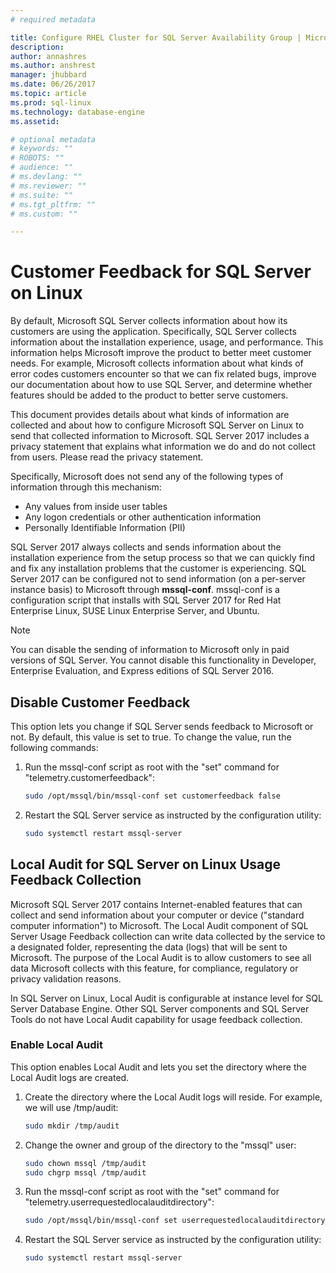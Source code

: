 ```yaml
---
# required metadata

title: Configure RHEL Cluster for SQL Server Availability Group | Microsoft Docs
description: 
author: annashres 
ms.author: anshrest 
manager: jhubbard
ms.date: 06/26/2017
ms.topic: article
ms.prod: sql-linux
ms.technology: database-engine
ms.assetid:

# optional metadata
# keywords: ""
# ROBOTS: ""
# audience: ""
# ms.devlang: ""
# ms.reviewer: ""
# ms.suite: ""
# ms.tgt_pltfrm: ""
# ms.custom: ""

---
```

# Customer Feedback for SQL Server on Linux

By default, Microsoft SQL Server collects information about how its customers are using the application. Specifically, SQL Server collects information about the installation experience, usage, and performance. This information helps Microsoft improve the product to better meet customer needs. For example, Microsoft collects information about what kinds of error codes customers encounter so that we can fix related bugs, improve our documentation about how to use SQL Server, and determine whether features should be added to the product to better serve customers.

This document provides details about what kinds of information are collected and about how to configure Microsoft SQL Server on Linux to send that collected information to Microsoft. SQL Server 2017 includes a privacy statement that explains what information we do and do not collect from users. Please read the privacy statement.

Specifically, Microsoft does not send any of the following types of information through this mechanism:
- Any values from inside user tables
- Any logon credentials or other authentication information
- Personally Identifiable Information (PII)

SQL Server 2017 always collects and sends information about the installation experience from the setup process so that we can quickly find and fix any installation problems that the customer is experiencing. SQL Server 2017 can be configured not to send information (on a per-server instance basis) to Microsoft through **mssql-conf**. mssql-conf is a configuration script that installs with SQL Server 2017 for Red Hat Enterprise Linux, SUSE Linux Enterprise Server, and Ubuntu. 

> [!NOTE]
>  You can disable the sending of information to Microsoft only in paid versions of SQL Server. You cannot disable this functionality in Developer, Enterprise Evaluation, and Express editions of SQL Server 2016.

## Disable Customer Feedback
This option lets you change if SQL Server sends feedback to Microsoft or not. By default, this value is set to true. To change the value, run the following commands:

1. Run the mssql-conf script as root with the "set" command for "telemetry.customerfeedback":

   ```bash
   sudo /opt/mssql/bin/mssql-conf set customerfeedback false
   ```
2. Restart the SQL Server service as instructed by the configuration utility:

   ```bash
   sudo systemctl restart mssql-server
   ```

## Local Audit for SQL Server on Linux Usage Feedback Collection

Microsoft SQL Server 2017 contains Internet-enabled features that can collect and send information about your computer or device ("standard computer information") to Microsoft. The Local Audit component of SQL Server Usage Feedback collection can write data collected by the service to a designated folder, representing the data (logs) that will be sent to Microsoft. The purpose of the Local Audit is to allow customers to see all data Microsoft collects with this feature, for compliance, regulatory or privacy validation reasons.

In SQL Server on Linux, Local Audit is configurable at instance level for SQL Server Database Engine. Other SQL Server components and SQL Server Tools do not have Local Audit capability for usage feedback collection.

### Enable Local Audit
This option enables Local Audit and lets you set the directory where the Local Audit logs are created.

1. Create the directory where the Local Audit logs will reside. For example, we will use /tmp/audit:

   ```bash
   sudo mkdir /tmp/audit
   ```

2. Change the owner and group of the directory to the "mssql" user:

   ```bash
   sudo chown mssql /tmp/audit
   sudo chgrp mssql /tmp/audit
   ```

3. Run the mssql-conf script as root with the "set" command for "telemetry.userrequestedlocalauditdirectory":

   ```bash
   sudo /opt/mssql/bin/mssql-conf set userrequestedlocalauditdirectory /tmp/audit
   ```
4. Restart the SQL Server service as instructed by the configuration utility:

   ```bash
   sudo systemctl restart mssql-server
   ```
